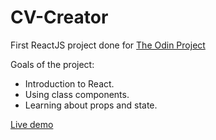 # CV-Creator

First ReactJS project done for [The Odin Project](https://www.theodinproject.com/paths/full-stack-javascript/courses/javascript/lessons/cv-application)

Goals of the project:

- Introduction to React.
- Using class components.
- Learning about props and state.

[Live demo](https://gonzalopiombi.github.io/cv-creator/)
